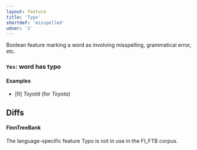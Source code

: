 ```yaml
---
layout: feature
title: 'Typo'
shortdef: 'misspelled'
udver: '2'
---
```


Boolean feature marking a word as involving misspelling, grammatical
error, etc.

### <a name="Yes">`Yes`</a>: word has typo

#### Examples

* [fi] _Toyotä_ (for _Toyota_)

## Diffs

#### FinnTreeBank

The language-specific feature Typo is not in use in the FI_FTB corpus.
<!-- Interlanguage links updated Pá kvě 14 11:08:42 CEST 2021 -->
